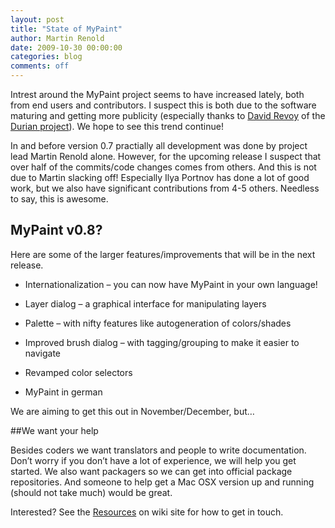 ```yaml
---
layout: post
title: "State of MyPaint"
author: Martin Renold
date: 2009-10-30 00:00:00
categories: blog
comments: off
---
```


Intrest around the MyPaint project seems to have increased lately, both 
from end users and contributors. I suspect this is both due to the 
software maturing and getting more publicity (especially thanks to 
[David Revoy](http://davidrevoy.com) of the 
[Durian project](http://durian.blender.org/)). We hope to see this 
trend continue!

In and before version 0.7 practially all development was done by 
project lead Martin Renold alone. However, for the upcoming release I 
suspect that over half of the commits/code changes comes from others. 
And this is not due to Martin slacking off! Especially Ilya Portnov has 
done a lot of good work, but we also have significant contributions 
from 4-5 others. Needless to say, this is awesome.

## MyPaint v0.8?

Here are some of the larger features/improvements that will be in the 
next release.

*   Internationalization – you can now have MyPaint in your own language!
*   Layer dialog – a graphical interface for manipulating layers
*   Palette – with nifty features like autogeneration of colors/shades

*   Improved brush dialog – with tagging/grouping to make it easier to 
navigate
*   Revamped color selectors
*   MyPaint in german

We are aiming to get this out in November/December, but…

##We want your help

Besides coders we want translators and people to write documentation. 
Don’t worry if you don’t have a lot of experience, we will help you get 
started. We also want packagers so we can get into official package 
repositories. And someone to help get a Mac OSX version up and running 
(should not take much) would be great.

Interested? See the [Resources](https://github.com/mypaint/mypaint/wiki)
 on wiki site for how to get in touch.
